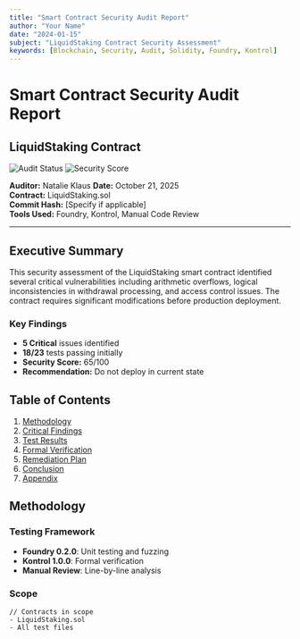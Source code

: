 ```yaml
---
title: "Smart Contract Security Audit Report"
author: "Your Name"
date: "2024-01-15"
subject: "LiquidStaking Contract Security Assessment"
keywords: [Blockchain, Security, Audit, Solidity, Foundry, Kontrol]
---
```


# Smart Contract Security Audit Report
## LiquidStaking Contract

![Audit Status](https://img.shields.io/badge/Audit-Complete-green) 
![Security Score](https://img.shields.io/badge/Security_Score-65%2F100-orange)

**Auditor:** Natalie Klaus
**Date:** October 21, 2025  
**Contract:** LiquidStaking.sol  
**Commit Hash:** [Specify if applicable]  
**Tools Used:** Foundry, Kontrol, Manual Code Review

---

## Executive Summary

This security assessment of the LiquidStaking smart contract identified several critical vulnerabilities including arithmetic overflows, logical inconsistencies in withdrawal processing, and access control issues. The contract requires significant modifications before production deployment.

### Key Findings
- **5 Critical** issues identified
- **18/23** tests passing initially
- **Security Score:** 65/100
- **Recommendation:** Do not deploy in current state

## Table of Contents

1. [Methodology](#methodology)
2. [Critical Findings](#critical-findings)
3. [Test Results](#test-results)
4. [Formal Verification](#formal-verification)
5. [Remediation Plan](#remediation-plan)
6. [Conclusion](#conclusion)
7. [Appendix](#appendix)

## Methodology

### Testing Framework
- **Foundry 0.2.0**: Unit testing and fuzzing
- **Kontrol 1.0.0**: Formal verification
- **Manual Review**: Line-by-line analysis

### Scope
```solidity
// Contracts in scope
- LiquidStaking.sol
- All test files